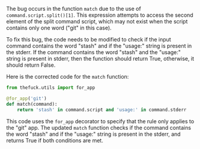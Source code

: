 The bug occurs in the function `match` due to the use of `command.script.split()[1]`. This expression attempts to access the second element of the split command script, which may not exist when the script contains only one word ("git" in this case).

To fix this bug, the code needs to be modified to check if the input command contains the word "stash" and if the "usage:" string is present in the stderr. If the command contains the word "stash" and the "usage:" string is present in stderr, then the function should return True, otherwise, it should return False.

Here is the corrected code for the `match` function:

```python
from thefuck.utils import for_app

@for_app('git')
def match(command):
    return 'stash' in command.script and 'usage:' in command.stderr
```

This code uses the `for_app` decorator to specify that the rule only applies to the "git" app. The updated `match` function checks if the command contains the word "stash" and if the "usage:" string is present in the stderr, and returns True if both conditions are met.